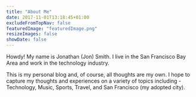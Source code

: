 ```yaml
---
title: "About Me"
date: 2017-11-01T13:18:45+01:00
excludeFromTopNav: false
featuredImage: "featuredImage.png"
resizeImages: false
showDate: false
---
```

Howdy! My name is Jonathan (Jon) Smith. I live in the San Francisco Bay Area and work in the technology industry.

This is my personal blog and, of course, all thoughts are my own. I hope to capture my thoughts and experiences on a variety of topics including - Technology, Music, Sports, Travel, and San Francisco (my adopted city).
